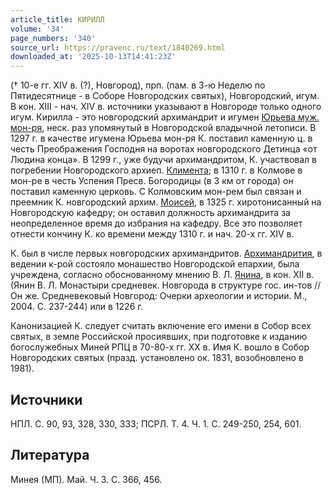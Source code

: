 ```yaml
---
article_title: КИРИЛЛ
volume: '34'
page_numbers: '340'
source_url: https://pravenc.ru/text/1840269.html
downloaded_at: '2025-10-13T14:41:23Z'
---
```


(† 10-е гг. XIV в. (?), Новгород), прп. (пам. в 3-ю Неделю по Пятидесятнице - в Соборе Новгородских святых), Новгородский, игум. В кон. XIII - нач. XIV в. источники указывают в Новгороде только одного игум. Кирилла - это новгородский архимандрит и игумен [Юрьева муж. мон-ря](<https://pravenc.ru/text/Юрьева муж  мон-ря.html>), неск. раз упомянутый в Новгородской владычной летописи. В 1297 г. в качестве игумена Юрьева мон-ря К. поставил каменную ц. в честь Преображения Господня на воротах новгородского Детинца «от Людина конца». В 1299 г., уже будучи архимандритом, К. участвовал в погребении Новгородского архиеп. [Климента](https://pravenc.ru/text/Климент.html); в 1310 г. в Колмове в мон-ре в честь Успения Пресв. Богородицы (в 3 км от города) он поставил каменную церковь. С Колмовским мон-рем был связан и преемник К. новгородский архим. [Моисей](https://pravenc.ru/text/Моисей.html), в 1325 г. хиротонисанный на Новгородскую кафедру; он оставил должность архимандрита за неопределенное время до избрания на кафедру. Все это позволяет отнести кончину К. ко времени между 1310 г. и нач. 20-х гг. XIV в.

К. был в числе первых новгородских архимандритов. [Архимандрития](https://pravenc.ru/text/Архимандрития.html), в ведении к-рой состояло монашество Новгородской епархии, была учреждена, согласно обоснованному мнению В. Л. [Янина](https://pravenc.ru/text/Янина.html), в кон. XII в. (Янин В. Л. Монастыри средневек. Новгорода в структуре гос. ин-тов // Он же. Средневековый Новгород: Очерки археологии и истории. М., 2004. С. 237-244) или в 1226 г.

Канонизацией К. следует считать включение его имени в Собор всех святых, в земле Российской просиявших, при подготовке к изданию богослужебных Миней РПЦ в 70-80-х гг. XX в. Имя К. вошло в Собор Новгородских святых (празд. установлено ок. 1831, возобновлено в 1981).

## Источники

НПЛ. С. 90, 93, 328, 330, 333; ПСРЛ. Т. 4. Ч. 1. С. 249-250, 254, 601.

## Литература

Минея (МП). Май. Ч. 3. С. 366, 456.
